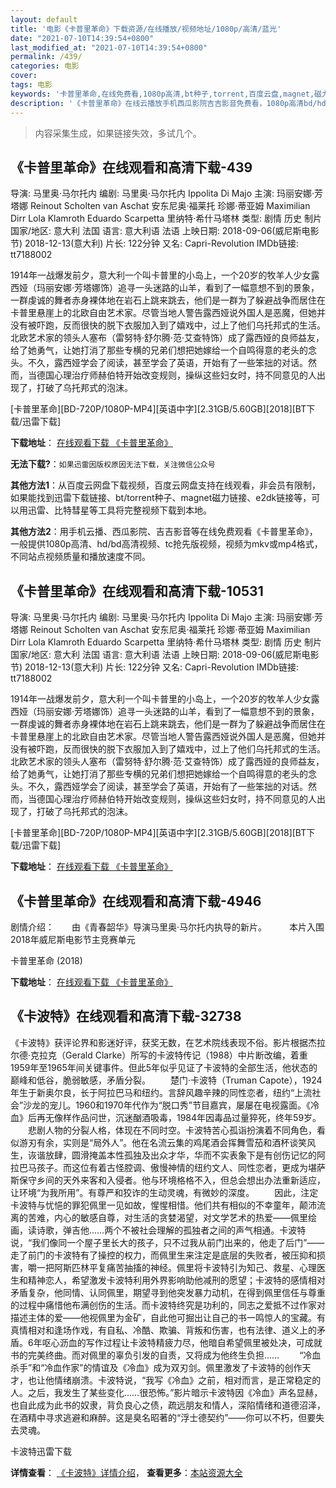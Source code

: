 ```yaml
---
layout: default
title: '电影《卡普里革命》下载资源/在线播放/视频地址/1080p/高清/蓝光'
date: "2021-07-10T14:39:54+0800"
last_modified_at: "2021-07-10T14:39:54+0800"
permalink: /439/
categories: 电影
cover:
tags: 电影
keywords: '卡普里革命,在线免费看,1080p高清,bt种子,torrent,百度云盘,magnet,磁力链,迅雷下载资源'
description: '《卡普里革命》在线云播放手机西瓜影院吉吉影音免费看，1080p高清bd/hd未删减完整版和tc抢先枪版，mkv/mp4格式，附带bt/torrent种子、magnet/磁力链、百度云盘、网盘资源迅雷下载链接'
---
```


>内容采集生成，如果链接失效，多试几个。


## 《卡普里革命》在线观看和高清下载-439

导演: 马里奥·马尔托内 编剧: 马里奥·马尔托内 Ippolita Di Majo 主演: 玛丽安娜·芳塔娜 Reinout Scholten van Aschat 安东尼奥·福莱托 珍娜·蒂亚姆 Maximilian Dirr Lola Klamroth Eduardo Scarpetta 里纳特·希什马塔林 类型: 剧情 历史 制片国家/地区: 意大利 法国 语言: 意大利语 法语 上映日期: 2018-09-06(威尼斯电影节) 2018-12-13(意大利) 片长: 122分钟 又名: Capri-Revolution IMDb链接: tt7188002

1914年一战爆发前夕，意大利一个叫卡普里的小岛上，一个20岁的牧羊人少女露西娅（玛丽安娜·芳塔娜饰）追寻一头迷路的山羊，看到了一幅意想不到的景象，一群虔诚的舞者赤身裸体地在岩石上跳来跳去，他们是一群为了躲避战争而居住在卡普里悬崖上的北欧自由艺术家。尽管当地人警告露西娅说外国人是恶魔，但她并没有被吓跑，反而很快的脱下衣服加入到了嬉戏中，过上了他们乌托邦式的生活。北欧艺术家的领头人塞布（雷努特·舒尔腾·范·艾查特饰）成了露西娅的良师益友，给了她勇气，让她打消了那些专横的兄弟们想把她嫁给一个自鸣得意的老头的念头。不久，露西娅学会了阅读，甚至学会了英语，开始有了一些笨拙的对话。然而，当德国心理治疗师赫伯特开始改变规则，操纵这些妇女时，持不同意见的人出现了，打破了乌托邦式的泡沫。


[卡普里革命][BD-720P/1080P-MP4][英语中字][2.31GB/5.60GB][2018][BT下载/迅雷下载]

**下载地址**： [在线观看下载 《卡普里革命》](https://www.btdx8.com/torrent/kplgm_2018.html) 


**无法下载?**：`如果迅雷因版权原因无法下载，关注微信公众号 `

**其他方法1**：从百度云网盘下载视频，百度云网盘支持在线观看，非会员有限制，如果能找到迅雷下载链接、bt/torrent种子、magnet磁力链接、e2dk链接等，可以用迅雷、比特彗星等工具将完整视频下载到本地。

**其他方法2**：用手机云播、西瓜影院、吉吉影音等在线免费观看《卡普里革命》，一般提供1080p高清、hd/bd高清视频、tc抢先版视频，视频为mkv或mp4格式，不同站点视频质量和播放速度不同。


## 《卡普里革命》在线观看和高清下载-10531

导演: 马里奥·马尔托内 编剧: 马里奥·马尔托内 Ippolita Di Majo 主演: 玛丽安娜·芳塔娜 Reinout Scholten van Aschat 安东尼奥·福莱托 珍娜·蒂亚姆 Maximilian Dirr Lola Klamroth Eduardo Scarpetta 里纳特·希什马塔林 类型: 剧情 历史 制片国家/地区: 意大利 法国 语言: 意大利语 法语 上映日期: 2018-09-06(威尼斯电影节) 2018-12-13(意大利) 片长: 122分钟 又名: Capri-Revolution IMDb链接: tt7188002

1914年一战爆发前夕，意大利一个叫卡普里的小岛上，一个20岁的牧羊人少女露西娅（玛丽安娜·芳塔娜饰）追寻一头迷路的山羊，看到了一幅意想不到的景象，一群虔诚的舞者赤身裸体地在岩石上跳来跳去，他们是一群为了躲避战争而居住在卡普里悬崖上的北欧自由艺术家。尽管当地人警告露西娅说外国人是恶魔，但她并没有被吓跑，反而很快的脱下衣服加入到了嬉戏中，过上了他们乌托邦式的生活。北欧艺术家的领头人塞布（雷努特·舒尔腾·范·艾查特饰）成了露西娅的良师益友，给了她勇气，让她打消了那些专横的兄弟们想把她嫁给一个自鸣得意的老头的念头。不久，露西娅学会了阅读，甚至学会了英语，开始有了一些笨拙的对话。然而，当德国心理治疗师赫伯特开始改变规则，操纵这些妇女时，持不同意见的人出现了，打破了乌托邦式的泡沫。


[卡普里革命][BD-720P/1080P-MP4][英语中字][2.31GB/5.60GB][2018][BT下载/迅雷下载]

**下载地址**： [在线观看下载 《卡普里革命》](https://www.btdx8.com/torrent/kplgm_2018.html) 


## 《卡普里革命》在线观看和高清下载-4946

剧情介绍：　　由《青春韶华》导演马里奥·马尔托内执导的新片。  　　本片入围2018年威尼斯电影节主竞赛单元


卡普里革命 (2018)

**下载地址**： [在线观看下载 《卡普里革命》](https://www.btbtdy.me/btdy/dy16937.html) 


## 《卡波特》在线观看和高清下载-32738

《卡波特》获评论界和影迷好评，获奖无数，在艺术院线表现不俗。影片根据杰拉尔德&middot;克拉克（Gerald Clarke）所写的卡波特传记（1988）中片断改编，着重1959年至1965年间关键事件。但此5年似乎见证了卡波特的全部生活，他状态的巅峰和低谷，脆弱敏感，矛盾分裂。 　　楚门·卡波特（Truman Capote），1924年生于新奥尔良，长于阿拉巴马和纽约。言辞风趣辛辣的同性恋者，纽约“上流社会”沙龙的宠儿。1960和1970年代作为“脱口秀”节目嘉宾，屡屡在电视露面。《冷血》后再无像样作品问世，沉迷酗酒吸毒，1984年因毒品过量猝死，终年59岁。 　　悲剧人物的分裂人格，体现在不同时空。卡波特苦心孤诣扮演着不同角色，看似游刃有余，实则是&ldquo;局外人”。他在名流云集的鸡尾酒会挥舞雪茄和酒杯谈笑风生，诙谐放肆，圆滑掩盖本性孤独及出众才华，华而不实表象下是有创伤记忆的阿拉巴马孩子。而这位有着古怪腔调、傲慢神情的纽约文人、同性恋者，更成为堪萨斯保守乡间的天外来客和入侵者。他与环境格格不入，但总会想出办法重新适应，让环境“为我所用&rdquo;。有尊严和狡诈的生动灵魂，有微妙的深度。 　　因此，注定卡波特与忧悒的罪犯佩里一见如故，惺惺相惜。他们共有相似的不幸童年，颠沛流离的苦难，内心的敏感自尊，对生活的贪婪渴望，对文学艺术的热爱——佩里绘画，读诗歌，弹吉他……两个不被社会理解的孤独者之间的声气相通。卡波特说，“我们像同一个屋子里长大的孩子，只不过我从前门出来的，他走了后门”——走了前门的卡波特有了操控的权力，而佩里生来注定是底层的失败者，被压抑和损害，嚼一把阿斯匹林平复痛苦抽搐的神经。佩里将卡波特引为知己、救星、心理医生和精神恋人，希望激发卡波特利用外界影响助他减刑的愿望；卡波特的感情相对矛盾复杂，他同情、认同佩里，期望寻到他突发暴力动机，在得到佩里信任与尊重的过程中痛惜他布满创伤的生活。而卡波特终究是功利的，同志之爱抵不过作家对描述主体的爱&mdash;—他视佩里为金矿，自此他可掘出让自己的书一鸣惊人的宝藏。有真情相对和逢场作戏，有自私、冷酷、欺骗、背叛和伤害，也有法律、道义上的矛盾。6年呕心沥血的写作过程让卡波特精疲力尽，他暗自希望佩里被处决，可成就书的完美终曲。而对佩里的辜负引发的自责，又将成为他终生负担…… 　　“冷血杀手&rdquo;和&ldquo;冷血作家”的情谊及《冷血》成为双刃剑。佩里激发了卡波特的创作天才，也让他情绪崩溃。卡波特说，“我写《冷血》之前，相对而言，是正常稳定的人。之后，我发生了某些变化……很恐怖。&rdquo;影片暗示卡波特因《冷血》声名显赫，也自此成为此书的奴隶，背负良心之债，疏远朋友和情人，深陷情绪和道德沼泽，在酒精中寻求逃避和麻醉。这是臭名昭著的“浮士德契约&rdquo;——你可以不朽，但要失去灵魂。


卡波特迅雷下载

**详情查看**： [《卡波特》详情介绍](/movie/32738/)， **查看更多**：[本站资源大全](/movie/t/all/)

